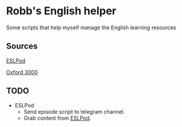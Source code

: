 # Robb's English helper

Some scripts that help myself manage the English learning resources

## Sources

[ESLPod](http://www.ieslpod.com)

[Oxford 3000](https://github.com/OliverCollins/Oxford-3000-Word-List)

## TODO

* ESLPod
  * Send episode script to telegram channel.
  * Grab content from [ESLPod](http://www.ieslpod.com).
